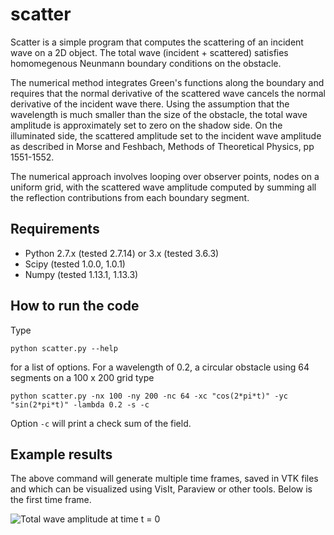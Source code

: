 # scatter

Scatter is a simple program that computes the scattering of an incident wave on a 2D
object. The total wave (incident + scattered) satisfies homomegenous Neunmann boundary
conditions on the obstacle.

The numerical method integrates Green's functions along the boundary and 
requires that the normal derivative of the scattered wave cancels the normal 
derivative of the incident wave there. Using the assumption that the wavelength is much 
smaller than the size of the obstacle, the total wave amplitude is approximately set to zero on
the shadow side. On the illuminated side, the scattered amplitude set to the incident wave 
amplitude as described in Morse and Feshbach, Methods of Theoretical Physics, pp 1551-1552.

The numerical approach involves looping over observer points, nodes on a uniform grid, with the 
scattered wave amplitude computed by summing all the reflection contributions from each boundary 
segment. 

## Requirements

 * Python 2.7.x (tested 2.7.14) or 3.x (tested 3.6.3)
 * Scipy (tested 1.0.0, 1.0.1)
 * Numpy (tested 1.13.1, 1.13.3)

## How to run the code

Type 
```
python scatter.py --help
```
for a list of options. For a wavelength of 0.2, a circular obstacle using 64 segments on a 100 x 200 grid type
```
python scatter.py -nx 100 -ny 200 -nc 64 -xc "cos(2*pi*t)" -yc "sin(2*pi*t)" -lambda 0.2 -s -c
```
Option `-c` will print a check sum of the field.

## Example results

The above command will generate multiple time frames, saved in VTK files and which can be visualized using 
VisIt, Paraview or other tools. Below is the first time frame.

![Total wave amplitude at time t = 0](https://raw.githubusercontent.com/pletzer/scatter/master/scatter_result.png)








